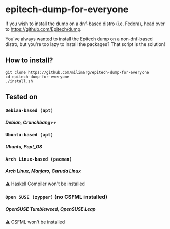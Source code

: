 # epitech-dump-for-everyone

If you wish to install the dump on a dnf-based distro (i.e. Fedora), head over to https://github.com/Epitech/dump.

You've always wanted to install the Epitech dump on a non-dnf-based distro, but you're too lazy to install the packages? That script is the solution!

## How to install?

```shell
git clone https://github.com/milimarg/epitech-dump-for-everyone
cd epitech-dump-for-everyone
./install.sh
```

## Tested on

### `Debian-based (apt)`
##### Debian, Crunchbang++

### `Ubuntu-based (apt)`
##### Ubuntu, Pop!_OS

### `Arch Linux-based (pacman)`
##### Arch Linux, Manjaro, Garuda Linux
:warning: Haskell Compiler won't be installed

### `Open SUSE (zypper)` (no CSFML installed)
##### OpenSUSE Tumbleweed, OpenSUSE Leap
:warning: CSFML won't be installed
